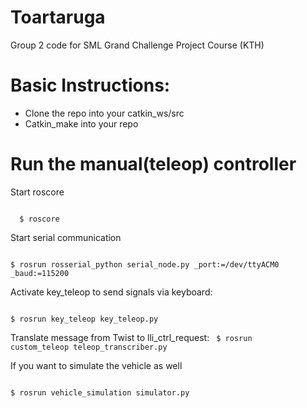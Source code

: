 # Toartaruga
Group 2 code for SML Grand Challenge Project Course (KTH)

# Basic Instructions:
- Clone the repo into your catkin_ws/src
- Catkin_make into your repo

# Run the manual(teleop) controller
Start roscore

<code>
  $ roscore
</code>

Start serial communication

<code>
$ rosrun rosserial_python serial_node.py _port:=/dev/ttyACM0 _baud:=115200
</code>

Activate key_teleop to send signals via keyboard:

<code>
$ rosrun key_teleop key_teleop.py 
</code>


Translate message from Twist to lli_ctrl_request:
<code>
$ rosrun custom_teleop teleop_transcriber.py
</code>

If you want to simulate the vehicle as well

<code>
$ rosrun vehicle_simulation simulator.py 
</code>
